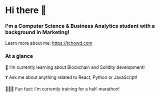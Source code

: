 # Hi there 👋 #

### I'm a Computer Science & Business Analytics student with a background in Marketing! ###

Learn more about me: https://tchowd.com

### At a glance ###
🌱 I’m currently learning about Blockchain and Solidity development! 

❓ Ask me about anything related to React, Python or JavaScript!

🏃🏽‍♂️ Fun fact: I'm currently training for a half-marathon!
